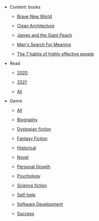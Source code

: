 
 - Content: books
     - [Brave New World](Brave%20New%20World/index.md)
        
     - [Clean Architecture](Clean%20Architecture/index.md)
        
     - [James and the Giant Peach](James%20and%20the%20Giant%20Peach/index.md)
        
     - [Man's Search For Meaning](Man's%20Search%20For%20Meaning/index.md)
        
     - [The 7 habits of highly effective people](The%207%20habits%20of%20highly%20effective%20people/index.md)
        
    


 - Read
     - [2020](./Read/2020.md)
        
     - [2021](./Read/2021.md)
        
     - [All](Read/index.md)
        
    


 - Genre
     - [All](Genre/index.md)
        
     - [Biography](./Genre/Biography.md)
        
     - [Dystopian fiction](./Genre/Dystopian%20fiction.md)
        
     - [Fantasy Fiction](./Genre/Fantasy%20Fiction.md)
        
     - [Historical](./Genre/Historical.md)
        
     - [Novel](./Genre/Novel.md)
        
     - [Personal Growth](./Genre/Personal%20Growth.md)
        
     - [Psychology](./Genre/Psychology.md)
        
     - [Science fiction](./Genre/Science%20fiction.md)
        
     - [Self-help](./Genre/Self-help.md)
        
     - [Software Development](./Genre/Software%20Development.md)
        
     - [Success](./Genre/Success.md)
        
    
